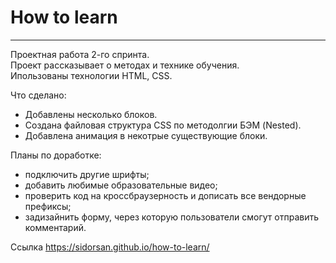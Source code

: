 # How to learn 
------
Проектная работа 2-го спринта.  
Проект рассказывает о методах и технике обучения.  
Ипользованы технологии HTML, CSS.

Что сделано:
* Добавлены несколько блоков.
* Создана файловая структура CSS по методолгии БЭМ (Nested).
* Добавлена анимация в некотрые существующие блоки.

Планы по доработке:
* подключить другие шрифты;
* добавить любимые образовательные видео;
* проверить код на кроссбраузерность и дописать все вендорные префиксы;
* задизайнить форму, через которую пользователи смогут отправить комментарий.

Ссылка https://sidorsan.github.io/how-to-learn/
